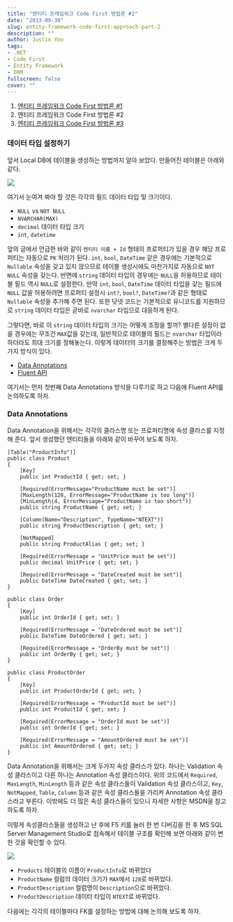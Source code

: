 ```yaml
---
title: "엔티티 프레임워크 Code First 방법론 #2"
date: "2013-09-30"
slug: entity-framework-code-first-approach-part-2
description: ""
author: Justin Yoo
tags:
- .NET
- Code First
- Entity Framework
- ORM
fullscreen: false
cover: ""
---
```


1. [엔티티 프레임워크 Code First 방법론 #1](https://blog.aliencube.org/ko/2013/09/29/entity-framework-code-first-approach-part-1)
2. 엔티티 프레임워크 Code First 방법론 #2
3. [엔티티 프레임워크 Code First 방법론 #3](https://blog.aliencube.org/ko/2013/10/18/entity-framework-code-first-approach-part-3)

### 데이터 타입 설정하기

앞서 Local DB에 테이블을 생성하는 방법까지 알아 보았다. 만들어진 테이블은 아래와 같다.

![](http://media.tumblr.com/314d58fed2754c95fbb17b4e53c1a8d4/tumblr_inline_mtvvwwokys1qzhmhx.png)

여기서 눈여겨 봐야 할 것은 각각의 필드 데이터 타입 및 크기이다.

- `NULL` vs `NOT NULL`
- `NVARCHAR(MAX)`
- `decimal` 데이터 타입 크기
- `int`, `datetime`

앞의 글에서 언급한 바와 같이 `엔티티 이름 + Id` 형태의 프로퍼티가 있을 경우 해당 프로퍼티는 자동으로 `PK` 처리가 된다. `int`, `bool`, `DateTime` 같은 경우에는 기본적으로 `Nullable` 속성을 갖고 있지 않으므로 테이블 생성시에도 마찬가지로 자동으로 `NOT NULL` 속성을 갖는다. 반면에 `string` 데이터 타입의 경우에는 `NULL`을 허용하므로 테이블 필드 역시 `NULL`로 설정한다. 만약 `int`, `bool`, `DateTime` 데이터 타입을 갖는 필드에 `NULL` 값을 허용하려면 프로퍼티 설정시 `int?`, `bool?`, `DateTime?`과 같은 형태로 `Nullable` 속성을 추가해 주면 된다. 또한 닷넷 코드는 기본적으로 유니코드를 지원하므로 `string` 데이터 타입은 곧바로 `nvarchar` 타입으로 대응하게 된다.

그렇다면, 바로 이 `string` 데이터 타입의 크기는 어떻게 조정을 할까? 별다른 설정이 없을 경우에는 무조건 `MAX`값을 갖는데, 일반적으로 테이블의 필드는 `nvarchar` 타입이라 하더라도 최대 크기를 정해놓는다. 이렇게 데이터의 크기를 결정해주는 방법은 크게 두가지 방식이 있다.

- [Data Annotations](http://msdn.microsoft.com/en-us/data/jj591583.aspx)
- [Fluent API](http://msdn.microsoft.com/en-us/data/jj591617)

여기서는 먼저 첫번째 Data Annotations 방식을 다루기로 하고 다음에 Fluent API를 논의하도록 하자.

### Data Annotations

Data Annotation을 위해서는 각각의 클라스명 또는 프로퍼티명에 속성 클라스를 지정해 준다. 앞서 생성했던 엔티티들을 아래와 같이 바꾸어 보도록 하자.

```
[Table("ProductInfo")]
public class Product
{
    [Key]
    public int ProductId { get; set; }

    [Required(ErrorMessage="ProductName must be set")]
    [MaxLength(128, ErrorMessage="ProductName is too long")]
    [MinLength(4, ErrorMessage="ProductName is too short")]
    public string ProductName { get; set; }

    [Column(Name="Description", TypeName="NTEXT")]
    public string ProductDescription { get; set; }

    [NotMapped]
    public string ProductAlias { get; set; }

    [Required(ErrorMessage = "UnitPrice must be set")]
    public decimal UnitPrice { get; set; }

    [Required(ErrorMessage = "DateCreated must be set")]
    public DateTime DateCreated { get; set; }
}

public class Order
{
    [Key]
    public int OrderId { get; set; }

    [Required(ErrorMessage = "DateOrdered must be set")]
    public DateTime DateOrdered { get; set; }

    [Required(ErrorMessage = "OrderBy must be set")]
    public int OrderBy { get; set; }
}

public class ProductOrder
{
    [Key]
    public int ProductOrderId { get; set; }

    [Required(ErrorMessage = "ProductId must be set")]
    public int ProductId { get; set; }

    [Required(ErrorMessage = "OrderId must be set")]
    public int OrderId { get; set; }

    [Required(ErrorMessage = "AmountOrdered must be set")]
    public int AmountOrdered { get; set; }
}

```

Data Annotation을 위해서는 크게 두가지 속성 클라스가 있다. 하나는 Validation 속성 클라스이고 다른 하나는 Annotation 속성 클라스이다. 위의 코드에서 `Required`, `MaxLength`, `MinLength` 등과 같은 속성 클라스들이 Validation 속성 클라스이고, `Key`, `NotMapped`, `Table`, `Column` 등과 같은 속성 클라스들을 가리켜 Annotation 속성 클라스라고 부른다. 이밖에도 더 많은 속성 클라스들이 있으니 자세한 사항은 MSDN을 참고하도록 하자.

이렇게 속성클라스들을 생성하고 난 후에 F5 키를 눌러 한 번 디버깅을 한 후 MS SQL Server Management Studio로 접속해서 테이블 구조를 확인해 보면 아래와 같이 변한 것을 확인할 수 있다.

![](http://media.tumblr.com/697cb3004613d7f16af7fdc08673ded6/tumblr_inline_mtxvcsZqwU1qzhmhx.png)

- `Products` 테이블의 이름이 `ProductInfo`로 바뀌었다
- `ProductName` 컬럼의 데이터 크기가 `MAX`에서 `128`로 바뀌었다.
- `ProductDescription` 컬럼명이 `Description`으로 바뀌었다.
- `ProductDescription` 데이터 타입이 `NTEXT`로 바뀌었다.

다음에는 각각의 테이블마다 FK를 설정하는 방법에 대해 논의해 보도록 하자.
